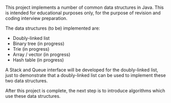 This project implements a number of common data structures in Java. This is intended for educational purposes only, for
the purpose of revision and coding interview preparation.

The data structures (to be) implemented are:

* Doubly-linked list
* Binary tree (in progress)
* Trie (in progress)
* Array / vector (in progress)
* Hash table (in progress)

A Stack and Queue interface will be developed for the doubly-linked list, just to demonstrate that a doubly-linked list
can be used to implement these two data structures.

After this project is complete, the next step is to introduce algorithms which use these data structures.
